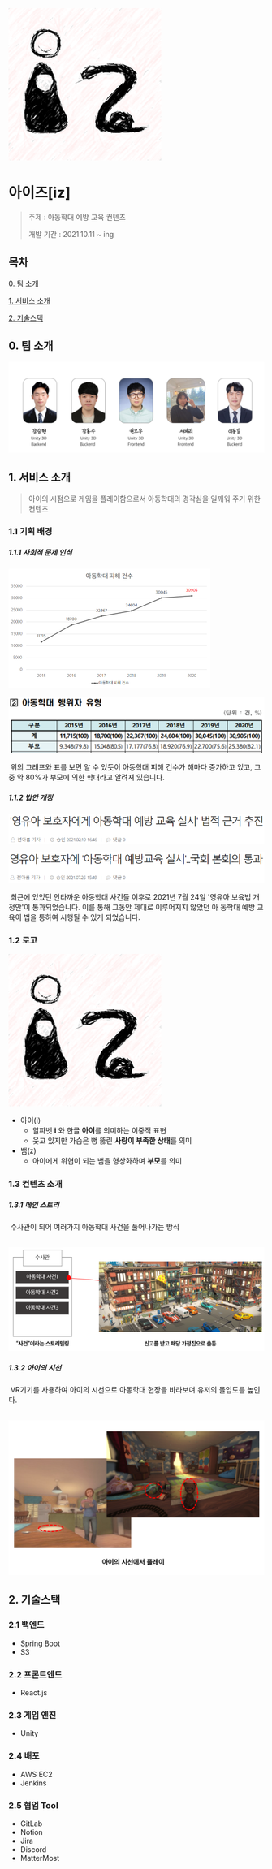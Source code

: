 ![iz-logo](README.assets/iz-logo.png)

# 아이즈[iz]

>
>주제 : 아동학대 예방 교육 컨텐츠
>
>개발 기간 : 2021.10.11 ~ ing



## 목차

[0. 팀 소개](#0-팀-소개)

[1. 서비스 소개](#1-서비스-소개)

[2. 기술스택](#2-기술스택)



## 0. 팀 소개

![image-20211022094207829](README.assets/image-20211022094207829.png)



## 1. 서비스 소개

> 아이의 시점으로 게임을 플레이함으로서 아동학대의 경각심을 일깨워 주기 위한 컨텐츠



### 1.1 기획 배경

##### 		1.1.1 사회적 문제 인식

<img src="README.assets/image-20211022095732299.png" alt="image-20211022095732299" style="zoom:50%;" />

![image-20211022095840230](README.assets/image-20211022095840230.png)

​	위의 그래프와 표를 보면 알 수 있듯이 아동학대 피해 건수가 해마다 증가하고 있고, 그 중  약 80%가 부모에 의한 학대라고 알려져 있습니다.

##### 		1.1.2 법안 개정

![Image-Pasted-at-2021-10-22-10-26](README.assets/Image-Pasted-at-2021-10-22-10-26.png)

![Image-Pasted-at-2021-10-22-10-27](README.assets/Image-Pasted-at-2021-10-22-10-27.png)

​	최근에 있었던 안타까운 아동학대 사건들 이후로 2021년 7월 24일 '영유아 보육법 개정안'이 통과되었습니다. 이를 통해 그동안 제대로 이루어지지 않았던 아	동학대 예방 교육이 법을 통하여 시행될 수 있게 되었습니다.



### 1.2 로고

![iz-logo](README.assets/iz-logo.png)

- 아이(i)
  - 알파벳 **i** 와 한글 **아이**를 의미하는 이중적 표현
  - 웃고 있지만 가슴은 뻥 뚫린 **사랑이 부족한 상태**를 의미
- 뱀(z)
  - 아이에게 위협이 되는 뱀을 형상화하며 **부모**를 의미



### 1.3 컨텐츠 소개

##### 	1.3.1 메인 스토리

​	수사관이 되어 여러가지 아동학대 사건을 풀어나가는 방식

​	![image-20211022101658815](README.assets/image-20211022101658815.png)

##### 	1.3.2 아이의 시선

​	VR기기를 사용하여 아이의 시선으로 아동학대 현장을 바라보며 유저의 몰입도를 높인다.

​	![image-20211022101823195](README.assets/image-20211022101823195.png)



## 2. 기술스택

### 2.1 백엔드

- Spring Boot
- S3


### 2.2 프론트엔드

- React.js


### 2.3 게임 엔진

- Unity


### 2.4 배포

- AWS EC2
- Jenkins


### 2.5 협업 Tool

- GitLab
- Notion
- Jira
- Discord
- MatterMost

